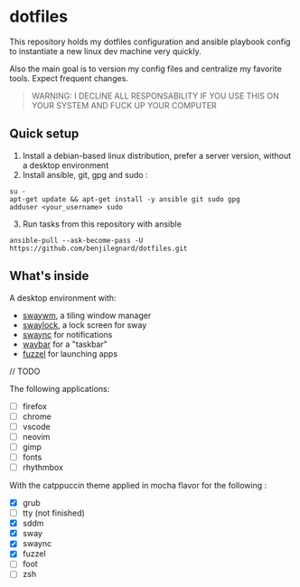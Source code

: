 # dotfiles

This repository holds my dotfiles configuration and ansible playbook config to instantiate a new linux dev machine very quickly.

Also the main goal is to version my config files and centralize my favorite tools. Expect frequent changes.

> WARNING: I DECLINE ALL RESPONSABILITY IF YOU USE THIS ON YOUR SYSTEM AND FUCK UP YOUR COMPUTER

## Quick setup

1. Install a debian-based linux distribution, prefer a server version, without a desktop environment
2. Install ansible, git, gpg and sudo : 
```
su -
apt-get update && apt-get install -y ansible git sudo gpg
adduser <your_username> sudo
```
3. Run tasks from this repository with ansible
```
ansible-pull --ask-become-pass -U https://github.com/benjilegnard/dotfiles.git
```

## What's inside

A desktop environment with:
- [swaywm](https://swaywm.org/), a tiling window manager
- [swaylock](https://github.com/swaywm/swaylock#swaylock), a lock screen for sway
- [swaync](https://github.com/ErikReider/SwayNotificationCenter#readme) for notifications
- [waybar](https://github.com/Alexays/Waybar#waybar--) for a "taskbar"
- [fuzzel](https://codeberg.org/dnkl/fuzzel#fuzzel) for launching apps

// TODO

The following applications:
- [ ] firefox
- [ ] chrome
- [ ] vscode
- [ ] neovim
- [ ] gimp
- [ ] fonts
- [ ] rhythmbox

With the catppuccin theme applied in mocha flavor for the following :

- [x] grub
- [ ] tty (not finished)
- [x] sddm
- [x] sway
- [x] swaync
- [x] fuzzel
- [ ] foot
- [ ] zsh
